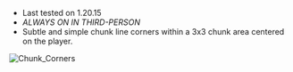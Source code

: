 - Last tested on 1.20.15
- *ALWAYS ON IN THIRD-PERSON*
- Subtle and simple chunk line corners within a 3x3 chunk area centered on the player.

![Chunk_Corners](https://user-images.githubusercontent.com/99773087/208270688-e63f8efc-62d1-4826-9414-aaf9cedad34e.png)
